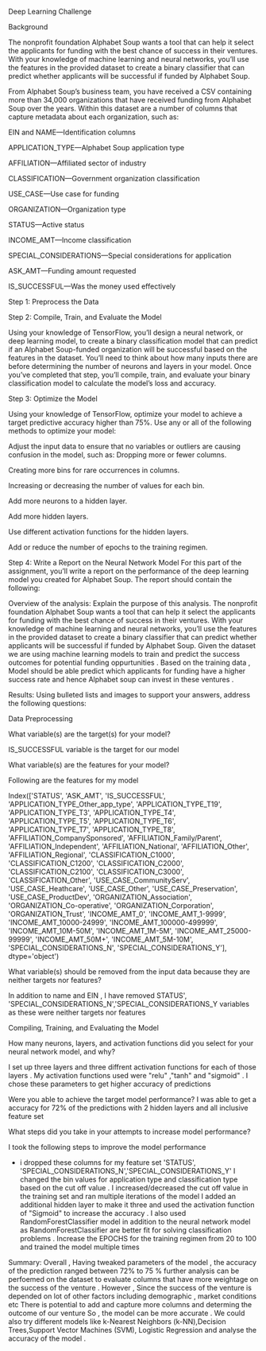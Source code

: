 Deep Learning Challenge



Background  

The nonprofit foundation Alphabet Soup wants a tool that can help it select the applicants for funding with the best chance of success in their ventures. With your knowledge of machine learning and neural networks, you’ll use the features in the provided dataset to create a binary classifier that can predict whether applicants will be successful if funded by Alphabet Soup.

From Alphabet Soup’s business team, you have received a CSV containing more than 34,000 organizations that have received funding from Alphabet Soup over the years. Within this dataset are a number of columns that capture metadata about each organization, such as:

EIN and NAME—Identification columns

APPLICATION_TYPE—Alphabet Soup application type

AFFILIATION—Affiliated sector of industry

CLASSIFICATION—Government organization classification

USE_CASE—Use case for funding

ORGANIZATION—Organization type

STATUS—Active status

INCOME_AMT—Income classification

SPECIAL_CONSIDERATIONS—Special considerations for application

ASK_AMT—Funding amount requested

IS_SUCCESSFUL—Was the money used effectively

Step 1: Preprocess the Data

Step 2: Compile, Train, and Evaluate the Model

Using your knowledge of TensorFlow, you’ll design a neural network, or deep learning model, to create a binary classification model that can predict if an Alphabet Soup-funded organization will be successful based on the features in the dataset. You’ll need to think about how many inputs there are before determining the number of neurons and layers in your model. Once you’ve completed that step, you’ll compile, train, and evaluate your binary classification model to calculate the model’s loss and accuracy.

Step 3: Optimize the Model

Using your knowledge of TensorFlow, optimize your model to achieve a target predictive accuracy higher than 75%. Use any or all of the following methods to optimize your model:

Adjust the input data to ensure that no variables or outliers are causing confusion in the model, such as: Dropping more or fewer columns.

Creating more bins for rare occurrences in columns.

Increasing or decreasing the number of values for each bin.

Add more neurons to a hidden layer.

Add more hidden layers.

Use different activation functions for the hidden layers.

Add or reduce the number of epochs to the training regimen.

Step 4: Write a Report on the Neural Network Model
For this part of the assignment, you’ll write a report on the performance of the deep learning model you created for Alphabet Soup. The report should contain the following:

Overview of the analysis: Explain the purpose of this analysis.
The nonprofit foundation Alphabet Soup wants a tool that can help it select the applicants for funding with the best chance of success in their ventures. With your knowledge of machine learning and neural networks, you’ll use the features in the provided dataset to create a binary classifier that can predict whether applicants will be successful if funded by Alphabet Soup.
Given the dataset we are using machine learning models to train and predict the success outcomes for potential funding oppurtunities .
Based on the training data , Model should be able predict which applicants for funding have a higher success rate and hence Alphabet soup can invest in these ventures .




Results: Using bulleted lists and images to support your answers, address the following questions:

Data Preprocessing

  What variable(s) are the target(s) for your model?

  IS_SUCCESSFUL variable is the target for our model

  What variable(s) are the features for your model?
  
  Following are the features for my model

  Index(['STATUS', 'ASK_AMT', 'IS_SUCCESSFUL', 'APPLICATION_TYPE_Other_app_type',
       'APPLICATION_TYPE_T19', 'APPLICATION_TYPE_T3', 'APPLICATION_TYPE_T4',
       'APPLICATION_TYPE_T5', 'APPLICATION_TYPE_T6', 'APPLICATION_TYPE_T7',
       'APPLICATION_TYPE_T8', 'AFFILIATION_CompanySponsored',
       'AFFILIATION_Family/Parent', 'AFFILIATION_Independent',
       'AFFILIATION_National', 'AFFILIATION_Other', 'AFFILIATION_Regional',
       'CLASSIFICATION_C1000', 'CLASSIFICATION_C1200', 'CLASSIFICATION_C2000',
       'CLASSIFICATION_C2100', 'CLASSIFICATION_C3000', 'CLASSIFICATION_Other',
       'USE_CASE_CommunityServ', 'USE_CASE_Heathcare', 'USE_CASE_Other',
       'USE_CASE_Preservation', 'USE_CASE_ProductDev',
       'ORGANIZATION_Association', 'ORGANIZATION_Co-operative',
       'ORGANIZATION_Corporation', 'ORGANIZATION_Trust', 'INCOME_AMT_0',
       'INCOME_AMT_1-9999', 'INCOME_AMT_10000-24999',
       'INCOME_AMT_100000-499999', 'INCOME_AMT_10M-50M', 'INCOME_AMT_1M-5M',
       'INCOME_AMT_25000-99999', 'INCOME_AMT_50M+', 'INCOME_AMT_5M-10M',
       'SPECIAL_CONSIDERATIONS_N', 'SPECIAL_CONSIDERATIONS_Y'],
      dtype='object')

  
  What variable(s) should be removed from the input data because they are neither targets nor features?

  In addition to name and EIN , I have removed STATUS', 'SPECIAL_CONSIDERATIONS_N','SPECIAL_CONSIDERATIONS_Y variables as these were neither targets nor features 


  Compiling, Training, and Evaluating the Model



 How many neurons, layers, and activation functions did you select for your neural network model, and why?

 I set up three layers and three diffrent activation functions for each of those layers .
 My activation functions used were "relu" ,"tanh" and "sigmoid" .
 I chose these parameters to get higher accuracy of predictions 
 
 Were you able to achieve the target model performance?
 I was able to get a accuracy for 72% of the predictions with 2 hidden layers and all inclusive feature set 

 What steps did you take in your attempts to increase model performance?

I took the following steps to improve the model performance 
* i dropped these columns for my feature set 
'STATUS', 'SPECIAL_CONSIDERATIONS_N','SPECIAL_CONSIDERATIONS_Y'
I changed the bin values for application type and classification type based on the cut off value .
I increased/decreased the cut off value in the training set and ran multiple iterations of the model 
I added an additional hidden layer to make it three and used the activation function of "Sigmoid" to increase the accuracy .
I also used RandomForestClassifier model in addition to the neural network model as RandomForestClassifier are better fit for solving classification problems .
Increase the EPOCHS for the training regimen from 20 to 100 and trained the model multiple times 


Summary: Overall , Having tweaked parameters of the model , the accuracy of the prediction ranged between 72% to 75 %
further analysis can be perfoemed on the dataset to evaluate columns that have more weightage on the success of the venture .
However , Since the success of the venture is depended on lot of other factors including demographic , market conditions etc 
There is potential to add and capture more columns and determing the outcome of our venture 
So , the model can be more accurate .
We could also try different models like k-Nearest Neighbors (k-NN),Decision Trees,Support Vector Machines (SVM), Logistic Regression and analyse the accuracy of the model .

